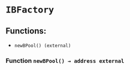 # `IBFactory`

## Functions:

- `newBPool() (external)`

### Function `newBPool() → address external`
